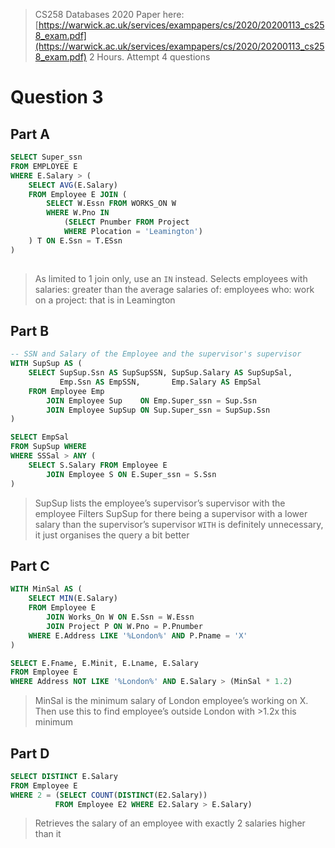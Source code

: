 > CS258 Databases 2020 Paper here: [https://warwick.ac.uk/services/exampapers/cs/2020/20200113_cs258_exam.pdf](https://warwick.ac.uk/services/exampapers/cs/2020/20200113_cs258_exam.pdf)
> 2 Hours. Attempt 4 questions

# Question 3
## Part A
```sql
SELECT Super_ssn
FROM EMPLOYEE E
WHERE E.Salary > (
    SELECT AVG(E.Salary)
    FROM Employee E JOIN (
        SELECT W.Essn FROM WORKS_ON W 
        WHERE W.Pno IN 
            (SELECT Pnumber FROM Project
            WHERE Plocation = 'Leamington')
    ) T ON E.Ssn = T.ESsn
)
   
```
> As limited to 1 join only, use an `IN` instead. 
> Selects employees with salaries:
>     greater than the average salaries of:
>         employees who:
>             work on a project:
>                that is in Leamington

## Part B
```sql
-- SSN and Salary of the Employee and the supervisor's supervisor
WITH SupSup AS (
    SELECT SupSup.Ssn AS SupSupSSN, SupSup.Salary AS SupSupSal,
           Emp.Ssn AS EmpSSN,       Emp.Salary AS EmpSal
    FROM Employee Emp 
        JOIN Employee Sup    ON Emp.Super_ssn = Sup.Ssn 
        JOIN Employee SupSup ON Sup.Super_ssn = SupSup.Ssn
)

SELECT EmpSal
FROM SupSup WHERE
WHERE SSSal > ANY (
    SELECT S.Salary FROM Employee E 
        JOIN Employee S ON E.Super_ssn = S.Ssn
)
```
> SupSup lists the employee’s supervisor’s supervisor with the employee
> Filters SupSup for there being a supervisor with a lower salary than the supervisor’s supervisor
> `WITH` is definitely unnecessary, it just organises the query a bit better

## Part C
```sql
WITH MinSal AS (
    SELECT MIN(E.Salary)
    FROM Employee E 
        JOIN Works_On W ON E.Ssn = W.Essn
        JOIN Project P ON W.Pno = P.Pnumber
    WHERE E.Address LIKE '%London%' AND P.Pname = 'X'
)

SELECT E.Fname, E.Minit, E.Lname, E.Salary
FROM Employee E
WHERE Address NOT LIKE '%London%' AND E.Salary > (MinSal * 1.2)
```
> MinSal is the minimum salary of London employee’s working on X. 
> Then use this to find employee’s outside London with >1.2x this minimum

## Part D
```sql
SELECT DISTINCT E.Salary
FROM Employee E
WHERE 2 = (SELECT COUNT(DISTINCT(E2.Salary))
          FROM Employee E2 WHERE E2.Salary > E.Salary)
```
> Retrieves the salary of an employee with exactly 2 salaries higher than it


